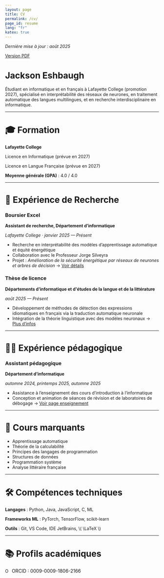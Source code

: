 ```yaml
---
layout: page
title: CV
permalink: /cv/
page_id: resume
lang: "fr"
katex: true
---
```


*Dernière mise à jour : août 2025*

[Version PDF](/uploads/Jackson%20Eshbaugh%20CV.pdf)

# Jackson Eshbaugh

Étudiant en informatique et en français à Lafayette College (promotion 2027), spécialisé en interprétabilité des réseaux
de neurones, en traitement automatique des langues multilingues, et en recherche interdisciplinaire en informatique.

---

# 🎓 Formation

**Lafayette College**

Licence en Informatique (prévue en 2027)

Licence en Langue Française (prévue en 2027)

**Moyenne générale (GPA)** : 4.0 / 4.0

---

# 🔬 Expérience de Recherche

### Boursier Excel

**Assistant de recherche, Département d’informatique**

*Lafayette College · janvier 2025 — Présent*

* Recherche en interprétabilité des modèles d’apprentissage automatique et équité énergétique
* Collaboration avec le Professeur Jorge Silveyra
* Projet : *Amélioration de la sécurité énergétique par réseaux de neurones et arbres de décision*
  → [Voir détails](/research)

### Thèse de licence

**Départements d’informatique et d'études de la langue et de la littérature**

*août 2025 — Présent*

* Développement de méthodes de détection des expressions idiomatiques en français via la traduction automatique
  neuronale
* Intégration de la théorie linguistique avec des modèles neuronaux
  → [Plus d’infos](/research)

---

# 👨‍🏫 Expérience pédagogique

### Assistant pédagogique

**Département d’informatique**

*automne 2024, printemps 2025, automne 2025*

* Assistance à l’enseignement des cours d’introduction à l’informatique
* Conception et animation de séances de révision et de laboratoires de débogage
  → [Voir page enseignement](/teaching)

---

# 🧠 Cours marquants

* Apprentissage automatique
* Théorie de la calculabilité
* Principes des langages de programmation
* Structures de données
* Programmation système
* Analyse littéraire française

---

# 🛠️ Compétences techniques

**Langages** : Python, Java, JavaScript, C, ML

**Frameworks ML** : PyTorch, TensorFlow, scikit-learn

**Outils** : Git, VS Code, IDE JetBrains, \\( \LaTeX \\)

---

# 📚 Profils académiques

<a href="https://orcid.org/0009-0009-1806-2166" target="_blank" rel="noopener noreferrer" style="text-decoration: none; display: inline-flex; align-items: center; gap: 6px;">
  <img alt="ORCID iD" src="https://info.orcid.org/wp-content/uploads/2019/11/orcid_16x16.png" width="16" height="16" style="margin: 0; vertical-align: middle;" />
  <span style="font-size: 0.95rem;">ORCID : 0009-0009-1806-2166</span>
</a>
